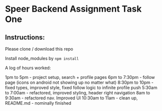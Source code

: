 # Speer Backend Assignment Task One

## Instructions:

Please clone / download this repo

Install node_modules by `npm install`

A log of hours worked:

1pm to 5pm - project setup, search + profile pages
6pm to 7:30pm - follow page (icons on android not showing up no matter what)
8:30pm to 10pm - fixed types, improved style, fixed follow logic to infinite profile push
5:30am to 7:00am - refactored, improved styling, header right navigation
8am to 9:30am - refactored nav. Improved UI
10:30am to 11am - clean up, README.md - nominally finished
